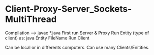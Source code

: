 # Client-Proxy-Server_Sockets-MultiThread

Compilation -->  javac *.java
First run Server & Proxy
Run Entity (type of client) as: java Entity FileName
Run Client

Can be local or in differents computers.
Can use many Clients/Enitities.
